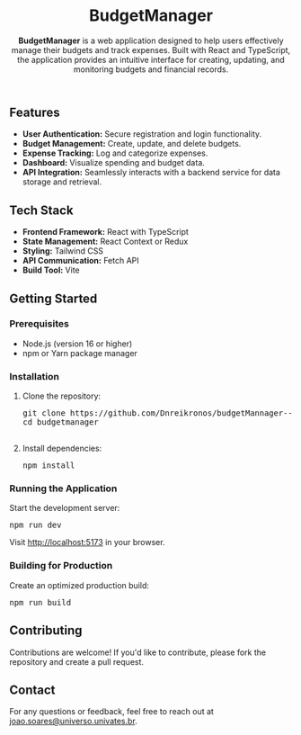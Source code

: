 <!DOCTYPE html>
<html lang="en">
<head>
    <meta charset="UTF-8">
    <meta name="viewport" content="width=device-width, initial-scale=1.0">
</head>
<body>
    <header>
        <h1>BudgetManager</h1>
        <p><strong>BudgetManager</strong> is a web application designed to help users effectively manage their budgets and track expenses. Built with React and TypeScript, the application provides an intuitive interface for creating, updating, and monitoring budgets and financial records.</p>
    </header>

<section>
        <h2>Features</h2>
        <ul>
            <li><strong>User Authentication:</strong> Secure registration and login functionality.</li>
            <li><strong>Budget Management:</strong> Create, update, and delete budgets.</li>
            <li><strong>Expense Tracking:</strong> Log and categorize expenses.</li>
            <li><strong>Dashboard:</strong> Visualize spending and budget data.</li>
            <li><strong>API Integration:</strong> Seamlessly interacts with a backend service for data storage and retrieval.</li>
        </ul>
    </section>

<section>
        <h2>Tech Stack</h2>
        <ul>
            <li><strong>Frontend Framework:</strong> React with TypeScript</li>
            <li><strong>State Management:</strong> React Context or Redux</li>
            <li><strong>Styling:</strong> Tailwind CSS</li>
            <li><strong>API Communication:</strong> Fetch API</li>
            <li><strong>Build Tool:</strong> Vite</li>
        </ul>
    </section>

<section>
        <h2>Getting Started</h2>

<h3>Prerequisites</h3>
        <ul>
            <li>Node.js (version 16 or higher)</li>
            <li>npm or Yarn package manager</li>
        </ul>

<h3>Installation</h3>
        <ol>
            <li>
                Clone the repository:
                <pre>
git clone https://github.com/Dnreikronos/budgetMannager---Front.git
cd budgetmanager
                </pre>
            </li>
            <li>
                Install dependencies:
                <pre>npm install</pre>
            </li>
        </ol>

<h3>Running the Application</h3>
        <p>Start the development server:</p>
        <pre>npm run dev</pre>
        <p>Visit <a href="http://localhost:5173" target="_blank">http://localhost:5173</a> in your browser.</p>

<h3>Building for Production</h3>
        <p>Create an optimized production build:</p>
        <pre>npm run build</pre>
    </section>
    <section>
        <h2>Contributing</h2>
        <p>Contributions are welcome! If you'd like to contribute, please fork the repository and create a pull request.</p>
    </section>

<section>
        <h2>Contact</h2>
        <p>For any questions or feedback, feel free to reach out at <a href="mailto:joao.soares@universo.univates.br">joao.soares@universo.univates.br</a>.</p>
    </section>
</body>
</html>

